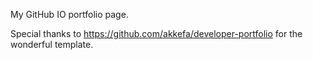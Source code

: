 My GitHub IO portfolio page.


Special thanks to https://github.com/akkefa/developer-portfolio for the wonderful template.
